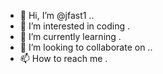 - 👋 Hi, I’m @jfast1 ..
- 👀 I’m interested in coding .
- 🌱 I’m currently learning .
- 💞️ I’m looking to collaborate on ..
- 📫 How to reach me .

<!---
jfast1/jfast1 is a ✨ special ✨ repository because its `README.md` (this file) appears on your GitHub profile.
You can click the Preview link to take a look at your changes.
--->
